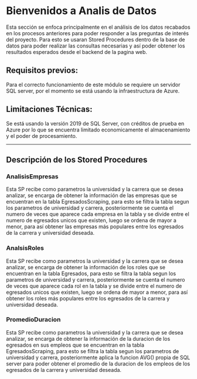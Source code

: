 # Bienvenidos a Analis de Datos
Esta sección se enfoca principalmente en el análisis de los datos recabados en los procesos anteriores para poder responder a las preguntas de interés del proyecto. Para esto se usaran Stored Procedures dentro de la base de datos para poder realizar las consultas necesarias y así poder obtener los resultados esperados desde el backend de la pagina web.

## Requisitos previos:
Para el correcto funcionamiento de este módulo se requiere un servidor SQL server, por el momento se está usando la infraestructura de Azure.

## Limitaciones Técnicas:
Se está usando la versión 2019 de SQL Server, con créditos de prueba en Azure por lo que se encuentra limitado economicamente el almacenamiento y el poder de procesamiento.

---

## Descripción de los Stored Procedures

### AnalisisEmpresas
Esta SP recibe como parametros la universidad y la carrera que se desea analizar, se encarga de obtener la información de las empresas que se encuentran en la tabla EgresadosScraping, para esto se filtra la tabla segun los parametros de universidad y carrera, posteriormente se cuenta el numero de veces que aparece cada empresa en la tabla y se divide entre el numero de egresados unicos que existen, luego se ordena de mayor a menor, para así obtener las empresas más populares entre los egresados de la carrera y universidad deseada.

### AnalsisRoles
Esta SP recibe como parametros la universidad y la carrera que se desea analizar, se encarga de obtener la información de los roles que se encuentran en la tabla Egresados, para esto se filtra la tabla segun los parametros de universidad y carrera, posteriormente se cuenta el numero de veces que aparece cada rol en la tabla y se divide entre el numero de egresados unicos que existen, luego se ordena de mayor a menor, para así obtener los roles más populares entre los egresados de la carrera y universidad deseada.

### PromedioDuracion
Esta SP recibe como parametros la universidad y la carrera que se desea analizar, se encarga de obtener la información de la duracion de los egresados en sus empleos que se encuentran en la tabla EgresadosScraping, para esto se filtra la tabla segun los parametros de universidad y carrera, posteriormente aplica la funcion AVG() propia de SQL server para poder obtener el promedio de la duracion de los empleos de los egresados de la carrera y universidad deseada.